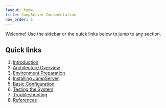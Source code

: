 ```yaml
---
layout: home
title: JumpServer Documentation
nav_order: 1
---
```


Welcome! Use the sidebar or the quick links below to jump to any section.

## Quick links
1. [Introduction](/docs/introduction)
2. [Architecture Overview](/docs/architecture)
3. [Environment Preparation](/docs/environment-preparation)
4. [Installing JumpServer](/docs/installing-jumpserver)
5. [Basic Configuration](/docs/basic-configuration)
6. [Testing the System](/docs/testingsystem) <!-- or /docs/testing-system if that's your exact filename -->
7. [Troubleshooting](/docs/troubleshooting)
8. [References](/docs/references)
